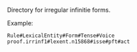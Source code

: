 Directory for irregular infinitie forms.

Example:

    Rule#LexicalEntity#Form#Tense#Voice
    proof.irrinf1#lexent.n15868#isse#pft#act
